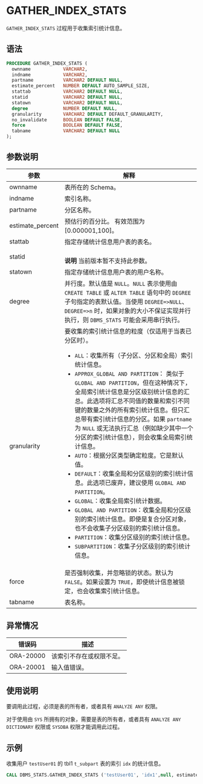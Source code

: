 # GATHER_INDEX_STATS 

`GATHER_INDEX_STATS` 过程用于收集索引统计信息。

## 语法 

```sql
PROCEDURE GATHER_INDEX_STATS (
  ownname            VARCHAR2,
  indname            VARCHAR2,
  partname           VARCHAR2 DEFAULT NULL,
  estimate_percent   NUMBER DEFAULT AUTO_SAMPLE_SIZE,
  stattab            VARCHAR2 DEFAULT NULL,
  statid             VARCHAR2 DEFAULT NULL,
  statown            VARCHAR2 DEFAULT NULL,
  degree             NUMBER DEFAULT NULL,
  granularity        VARCHAR2 DEFAULT DEFAULT_GRANULARITY,
  no_invalidate      BOOLEAN DEFAULT FALSE,
  force              BOOLEAN DEFAULT FALSE,
  tabname            VARCHAR2 DEFAULT NULL
);
```

## 参数说明 

|        参数       |      解释           |
|------------------|----------------------|
| ownname          | 表所在的 Schema。     |
| indname          | 索引名称。   |
| partname         | 分区名称。   |
| estimate_percent | 预估行的百分比。 有效范围为 \[0.000001,100\]。 |
| stattab          | 指定存储统计信息用户表的表名。 |
| statid           | <br>**说明** 当前版本暂不支持此参数。 </br>  |
| statown          | 指定存储统计信息用户表的用户名称。 |
| degree           | 并行度。默认值是 `NULL`。`NULL` 表示使用由 `CREATE TABLE` 或 `ALTER TABLE` 语句中的 `DEGREE` 子句指定的表默认值。当使用 `DEGREE=>NULL`、`DEGREE=>n` 时，如果对象的大小不保证实现并行执行，则 `DBMS_STATS` 可能会采用串行执行。  |
| granularity      | 要收集的索引统计信息的粒度（仅适用于当表已分区时）。 <ul><li> `ALL`：收集所有（子分区、分区和全局）索引统计信息。</li>   <li> `APPROX_GLOBAL AND PARTITION`： 类似于 `GLOBAL AND PARTITION`，但在这种情况下，全局索引统计信息是分区级别统计信息的汇总。此选项将汇总不同值的数量和索引不同键的数量之外的所有索引统计信息。但只汇总带有索引统计信息的分区。如果 `partname` 为 `NULL` 或无法执行汇总（例如缺少其中一个分区的索引统计信息），则会收集全局索引统计信息。   </li>   <li> `AUTO`：根据分区类型确定粒度。它是默认值。 </li>   <li> `DEFAULT`：收集全局和分区级别的索引统计信息。此选项已废弃，建议使用 `GLOBAL AND PARTITION`。  </li>   <li>`GLOBAL`：收集全局索引统计数据。  </li>   <li> `GLOBAL AND PARTITION`：收集全局和分区级别的索引统计信息。即使是复合分区对象，也不会收集子分区级别的索引统计信息。   </li>   <li> `PARTITION`：收集分区级别的索引统计信息。   </li>   <li> `SUBPARTITION`：收集子分区级别的索引统计信息。</li>   </ul>    |
| force            | 是否强制收集，并忽略锁的状态。默认为 `FALSE`。如果设置为 `TRUE`，即使统计信息被锁定，也会收集索引统计信息。  |
| tabname          | 表名称。     |



## 异常情况 

|    错误码    |      描述      |
|-----------|--------------|
| ORA-20000 | 该索引不存在或权限不足。 |
| ORA-20001 | 输入值错误。       |



## 使用说明 

要调用此过程，必须是表的所有者，或者具有 `ANALYZE ANY` 权限。

对于使用由 `SYS` 所拥有的对象，需要是表的所有者，或者具有 `ANALYZE ANY DICTIONARY` 权限或 `SYSDBA` 权限才能调用此过程。

## 示例 

收集用户 `testUser01` 的 tbl1 `t_subpart` 表的索引 `idx` 的统计信息。

```sql
CALL DBMS_STATS.GATHER_INDEX_STATS ('testUser01', 'idx1',null, estimate_percent=>'AUTO_SAMPLE_SIZE',granularity=>'ALL', degree=>4,FALSE,'tbl1');
```